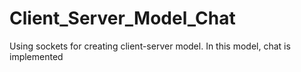 # Client_Server_Model_Chat
Using sockets for creating client-server model. In this model, chat is implemented
